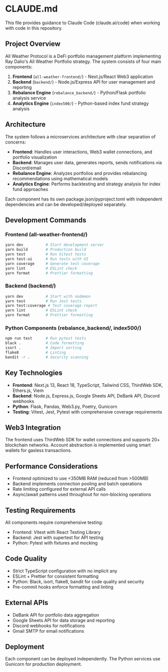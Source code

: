 # CLAUDE.md

This file provides guidance to Claude Code (claude.ai/code) when working with code in this repository.

## Project Overview

All Weather Protocol is a DeFi portfolio management platform implementing Ray Dalio's All Weather Portfolio strategy. The system consists of four main components:

1. **Frontend** (`all-weather-frontend/`) - Next.js/React Web3 application
2. **Backend** (`backend/`) - Node.js/Express API for user management and reporting
3. **Rebalance Engine** (`rebalance_backend/`) - Python/Flask portfolio analysis service
4. **Analytics Engine** (`index500/`) - Python-based index fund strategy analysis

## Architecture

The system follows a microservices architecture with clear separation of concerns:

- **Frontend**: Handles user interactions, Web3 wallet connections, and portfolio visualization
- **Backend**: Manages user data, generates reports, sends notifications via Discord/email
- **Rebalance Engine**: Analyzes portfolios and provides rebalancing recommendations using mathematical models
- **Analytics Engine**: Performs backtesting and strategy analysis for index fund approaches

Each component has its own package.json/pyproject.toml with independent dependencies and can be developed/deployed separately.

## Development Commands

### Frontend (all-weather-frontend/)
```bash
yarn dev          # Start development server
yarn build        # Production build
yarn test         # Run Vitest tests
yarn test-ui      # Run tests with UI
yarn coverage     # Generate test coverage
yarn lint         # ESLint check
yarn format       # Prettier formatting
```

### Backend (backend/)
```bash
yarn dev          # Start with nodemon
yarn test         # Run Jest tests
yarn test:coverage # Test coverage report
yarn lint         # ESLint check
yarn format       # Prettier formatting
```

### Python Components (rebalance_backend/, index500/)
```bash
npm run test      # Run pytest tests
black .           # Code formatting
isort .           # Import sorting
flake8            # Linting
bandit -r .       # Security scanning
```

## Key Technologies

- **Frontend**: Next.js 13, React 18, TypeScript, Tailwind CSS, ThirdWeb SDK, Ethers.js, Viem
- **Backend**: Node.js, Express.js, Google Sheets API, DeBank API, Discord webhooks
- **Python**: Flask, Pandas, Web3.py, Poetry, Gunicorn
- **Testing**: Vitest, Jest, Pytest with comprehensive coverage requirements

## Web3 Integration

The frontend uses ThirdWeb SDK for wallet connections and supports 20+ blockchain networks. Account abstraction is implemented using smart wallets for gasless transactions.

## Performance Considerations

- Frontend optimized to use <350MB RAM (reduced from >500MB)
- Backend implements connection pooling and batch operations
- Rate limiting configured for external API calls
- Async/await patterns used throughout for non-blocking operations

## Testing Requirements

All components require comprehensive testing:
- Frontend: Vitest with React Testing Library
- Backend: Jest with supertest for API testing
- Python: Pytest with fixtures and mocking

## Code Quality

- Strict TypeScript configuration with no implicit any
- ESLint + Prettier for consistent formatting
- Python: Black, isort, flake8, bandit for code quality and security
- Pre-commit hooks enforce formatting and linting

## External APIs

- DeBank API for portfolio data aggregation
- Google Sheets API for data storage and reporting
- Discord webhooks for notifications
- Gmail SMTP for email notifications

## Deployment

Each component can be deployed independently. The Python services use Gunicorn for production deployment.